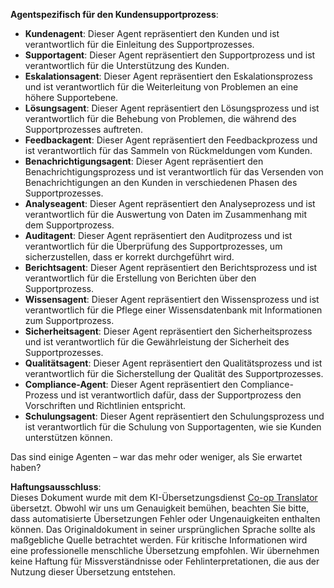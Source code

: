 <!--
CO_OP_TRANSLATOR_METADATA:
{
  "original_hash": "d38387460faaff27512a6b8c91ba9737",
  "translation_date": "2025-03-28T10:57:49+00:00",
  "source_file": "08-multi-agent\\solution\\solution.md",
  "language_code": "de"
}
-->
**Agentspezifisch für den Kundensupportprozess**:

- **Kundenagent**: Dieser Agent repräsentiert den Kunden und ist verantwortlich für die Einleitung des Supportprozesses.
- **Supportagent**: Dieser Agent repräsentiert den Supportprozess und ist verantwortlich für die Unterstützung des Kunden.
- **Eskalationsagent**: Dieser Agent repräsentiert den Eskalationsprozess und ist verantwortlich für die Weiterleitung von Problemen an eine höhere Supportebene.
- **Lösungsagent**: Dieser Agent repräsentiert den Lösungsprozess und ist verantwortlich für die Behebung von Problemen, die während des Supportprozesses auftreten.
- **Feedbackagent**: Dieser Agent repräsentiert den Feedbackprozess und ist verantwortlich für das Sammeln von Rückmeldungen vom Kunden.
- **Benachrichtigungsagent**: Dieser Agent repräsentiert den Benachrichtigungsprozess und ist verantwortlich für das Versenden von Benachrichtigungen an den Kunden in verschiedenen Phasen des Supportprozesses.
- **Analyseagent**: Dieser Agent repräsentiert den Analyseprozess und ist verantwortlich für die Auswertung von Daten im Zusammenhang mit dem Supportprozess.
- **Auditagent**: Dieser Agent repräsentiert den Auditprozess und ist verantwortlich für die Überprüfung des Supportprozesses, um sicherzustellen, dass er korrekt durchgeführt wird.
- **Berichtsagent**: Dieser Agent repräsentiert den Berichtsprozess und ist verantwortlich für die Erstellung von Berichten über den Supportprozess.
- **Wissensagent**: Dieser Agent repräsentiert den Wissensprozess und ist verantwortlich für die Pflege einer Wissensdatenbank mit Informationen zum Supportprozess.
- **Sicherheitsagent**: Dieser Agent repräsentiert den Sicherheitsprozess und ist verantwortlich für die Gewährleistung der Sicherheit des Supportprozesses.
- **Qualitätsagent**: Dieser Agent repräsentiert den Qualitätsprozess und ist verantwortlich für die Sicherstellung der Qualität des Supportprozesses.
- **Compliance-Agent**: Dieser Agent repräsentiert den Compliance-Prozess und ist verantwortlich dafür, dass der Supportprozess den Vorschriften und Richtlinien entspricht.
- **Schulungsagent**: Dieser Agent repräsentiert den Schulungsprozess und ist verantwortlich für die Schulung von Supportagenten, wie sie Kunden unterstützen können.

Das sind einige Agenten – war das mehr oder weniger, als Sie erwartet haben?

**Haftungsausschluss**:  
Dieses Dokument wurde mit dem KI-Übersetzungsdienst [Co-op Translator](https://github.com/Azure/co-op-translator) übersetzt. Obwohl wir uns um Genauigkeit bemühen, beachten Sie bitte, dass automatisierte Übersetzungen Fehler oder Ungenauigkeiten enthalten können. Das Originaldokument in seiner ursprünglichen Sprache sollte als maßgebliche Quelle betrachtet werden. Für kritische Informationen wird eine professionelle menschliche Übersetzung empfohlen. Wir übernehmen keine Haftung für Missverständnisse oder Fehlinterpretationen, die aus der Nutzung dieser Übersetzung entstehen.